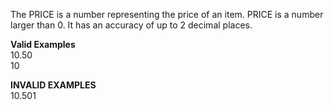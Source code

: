 <!-- markdownlint-disable-file first-line-h1 -->
The PRICE is a number representing the price of an item. PRICE is a number larger than 0. It has an accuracy of up to 2 decimal places.

**Valid Examples**<br>
10.50 <br>
10

**INVALID EXAMPLES**<br>
10.501<br>

